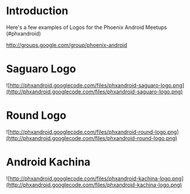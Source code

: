# Introduction #

Here's a few examples of Logos for the Phoenix Android Meetups (#phxandroid)

http://groups.google.com/group/phoenix-android

# Saguaro Logo #

![http://phxandroid.googlecode.com/files/phxandroid-saguaro-logo.png](http://phxandroid.googlecode.com/files/phxandroid-saguaro-logo.png)

# Round Logo #

![http://phxandroid.googlecode.com/files/phxandroid-round-logo.png](http://phxandroid.googlecode.com/files/phxandroid-round-logo.png)

# Android Kachina #

![http://phxandroid.googlecode.com/files/phxandroid-kachina-logo.png](http://phxandroid.googlecode.com/files/phxandroid-kachina-logo.png)
